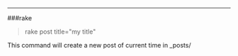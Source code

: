 ---

###rake

> rake post title="my title"

This command will create a new post of current time in _posts/

